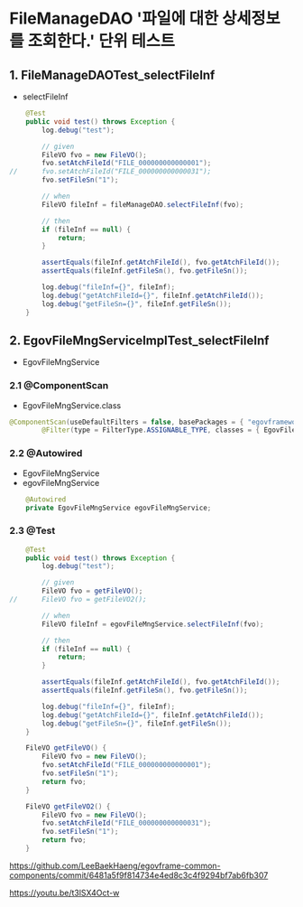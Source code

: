 # FileManageDAO '파일에 대한 상세정보를 조회한다.' 단위 테스트

## 1. FileManageDAOTest_selectFileInf

- selectFileInf

```java
	@Test
	public void test() throws Exception {
		log.debug("test");

		// given
		FileVO fvo = new FileVO();
		fvo.setAtchFileId("FILE_000000000000001");
//		fvo.setAtchFileId("FILE_000000000000031");
		fvo.setFileSn("1");

		// when
		FileVO fileInf = fileManageDAO.selectFileInf(fvo);

		// then
		if (fileInf == null) {
			return;
		}

		assertEquals(fileInf.getAtchFileId(), fvo.getAtchFileId());
		assertEquals(fileInf.getFileSn(), fvo.getFileSn());

		log.debug("fileInf={}", fileInf);
		log.debug("getAtchFileId={}", fileInf.getAtchFileId());
		log.debug("getFileSn={}", fileInf.getFileSn());
	}
```

## 2. EgovFileMngServiceImplTest_selectFileInf

- EgovFileMngService

### 2.1 @ComponentScan

- EgovFileMngService.class

```java
@ComponentScan(useDefaultFilters = false, basePackages = { "egovframework.com.cmm.service.impl" }, includeFilters = {
		@Filter(type = FilterType.ASSIGNABLE_TYPE, classes = { EgovFileMngService.class, FileManageDAO.class }) })
```

### 2.2 @Autowired

- EgovFileMngService
- egovFileMngService

```java
	@Autowired
	private EgovFileMngService egovFileMngService;
```

### 2.3 @Test

```java
	@Test
	public void test() throws Exception {
		log.debug("test");

		// given
		FileVO fvo = getFileVO();
//		FileVO fvo = getFileVO2();

		// when
		FileVO fileInf = egovFileMngService.selectFileInf(fvo);

		// then
		if (fileInf == null) {
			return;
		}

		assertEquals(fileInf.getAtchFileId(), fvo.getAtchFileId());
		assertEquals(fileInf.getFileSn(), fvo.getFileSn());

		log.debug("fileInf={}", fileInf);
		log.debug("getAtchFileId={}", fileInf.getAtchFileId());
		log.debug("getFileSn={}", fileInf.getFileSn());
	}

	FileVO getFileVO() {
		FileVO fvo = new FileVO();
		fvo.setAtchFileId("FILE_000000000000001");
		fvo.setFileSn("1");
		return fvo;
	}

	FileVO getFileVO2() {
		FileVO fvo = new FileVO();
		fvo.setAtchFileId("FILE_000000000000031");
		fvo.setFileSn("1");
		return fvo;
	}
```

<https://github.com/LeeBaekHaeng/egovframe-common-components/commit/6481a5f9f814734e4ed8c3c4f9294bf7ab6fb307>

<https://youtu.be/t3lSX4Oct-w>
